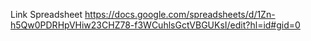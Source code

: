 Link Spreadsheet
https://docs.google.com/spreadsheets/d/1Zn-h5Qw0PDRHpVHiw23CHZ78-f3WCuhlsGctVBGUKsI/edit?hl=id#gid=0
